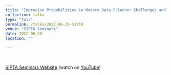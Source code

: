 ```yaml
---
title: "Imprecise Probabilities in Modern Data Science: Challenges and Opportunities"
collection: talks
type: "Talk"
permalink: /talks/2022-06-29-SIPTA
venue: "SIPTA Seminars"
date: 2022-06-29
location: ""

---
```



<br>

[SIPTA Seminars Website](https://sipta.org/events/sipta-seminars/) (watch on [YouTube](https://youtu.be/rNVWyG-0XgA))

